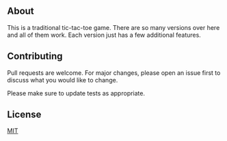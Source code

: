 ## About
This is a traditional tic-tac-toe game. There are so many versions over here and all of them work. Each version just has a few additional features.

## Contributing
Pull requests are welcome. For major changes, please open an issue first to discuss what you would like to change.

Please make sure to update tests as appropriate.

## License
[MIT](https://choosealicense.com/licenses/mit/)
